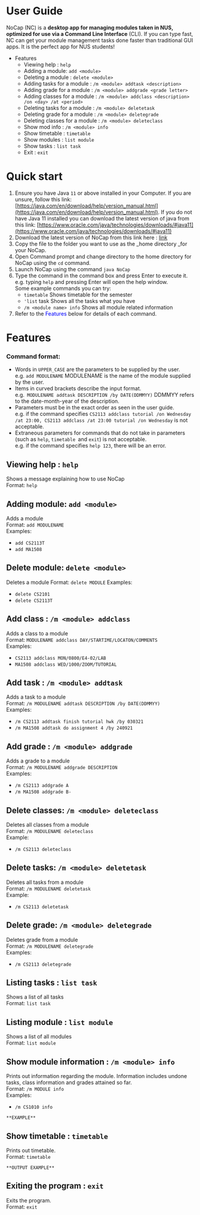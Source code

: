 # User Guide

NoCap (NC) is a **desktop app for managing modules taken in NUS, optimized for use via a Command Line Interface** (CLI). If you can type fast, NC can get your module management tasks done faster than traditional GUI apps. It is the perfect app for NUS students!

* Features
    * Viewing help : `help`
    * Adding a module: `add <module>`
    * Deleting a module : `delete <module>`
    * Adding tasks for a module : `/m <module> addtask <description>`
    * Adding grade for a module : `/m <module> addgrade <grade letter>`
    * Adding classes for a module : `/m <module> addclass <description> /on <day> /at <period>`
    * Deleting tasks for a module : `/m <module> deletetask`
    * Deleting grade for a module : `/m <module> deletegrade`
    * Deleting classes for a module : `/m <module> deleteclass `
    * Show mod info : `/m <module> info`
    * Show timetable : `timetable`
    * Show modules : `list module`
    * Show tasks : `list task`
    * Exit : `exit`

    

# Quick start

1. Ensure you have Java `11` or above installed in your Computer. If you are unsure, follow this link: [https://java.com/en/download/help/version_manual.html](https://java.com/en/download/help/version_manual.html). If you do not have Java 11 installed you can download the latest version of java from this link: [https://www.oracle.com/java/technologies/downloads/#java11](https://www.oracle.com/java/technologies/downloads/#java11)
2. Download the latest version of NoCap from this link here : <span style="text-decoration:underline;">link</span>
3. Copy the file to the folder you want to use as the _home directory _for your NoCap.
4. Open Command prompt and change directory to the home directory for NoCap using the `cd` command.
5. Launch NoCap using the command `java NoCap`
6. Type the command in the command box and press Enter to execute it. e.g. typing `help` and pressing Enter will open the help window. \
   Some example commands you can try:
    * `timetable` Shows timetable for the semester
    * `'list` task Shows all the tasks what you have
    * `/m <module name> info` Shows all module related information
7. Refer to the <span style="color:blue">Features</span> below for details of each command.


# Features

### **Command format:**

* Words in `UPPER_CASE` are the parameters to be supplied by the user. \
  e.g. `add MODULENAME` MODULENAME is the name of the module supplied by the user.
* Items in curved brackets describe the input format. \
  e.g.` MODULENAME addtask DESCRIPTION /by DATE(DDMMYY)` DDMMYY refers to the date-month-year of the description.
* Parameters must be in the exact order as seen in the user guide. \
  e.g. if the command specifies `CS2113 addclass tutorial /on Wednesday /at 23:00, CS2113 addclass /at 23:00 tutorial /on Wednesday` is not acceptable.
* Extraneous parameters for commands that do not take in parameters (such as `help`, `timetable `and `exit`) is not acceptable. \
  e.g. if the command specifies `help 123`, there will be an error.

## Viewing help : `help`
Shows a message explaining how to use NoCap  
Format: `help`

## Adding module: `add <module>`
Adds a module  
Format: `add MODULENAME`  
Examples:
* `add CS2113T`
* `add MA1508`

## Delete module: `delete <module>`
Deletes a module
Format: `delete MODULE`
Examples:
* `delete CS2101`
* `delete CS2113T`

## Add class : `/m <module> addclass`
Adds a class to a module  
Format: `MODULENAME addclass DAY/STARTIME/LOCATON/COMMENTS`  
Examples:
* `CS2113 addclass MON/0800/E4-02/LAB`
* `MA1508 addclass WED/1000/ZOOM/TUTORIAL`

## Add task : `/m <module> addtask `
Adds a task to a module  
Format: `/m MODULENAME addtask DESCRIPTION /by DATE(DDMMYY)`  
Examples:
* `/m CS2113 addtask finish tutorial hwk /by 030321`
* `/m MA1508 addtask do assignment 4 /by 240921`

## Add grade : `/m <module> addgrade `
Adds a grade to a module   
Format: `/m MODULENAME addgrade DESCRIPTION`  
Examples:
* `/m CS2113 addgrade A`
* `/m MA1508 addgrade B-`

## Delete classes: `/m <module> deleteclass`
Deletes all classes from a module  
Format: `/m MODULENAME deleteclass`  
Example:
* `/m CS2113 deleteclass`

## Delete tasks: `/m <module> deletetask`
Deletes all tasks from a module  
Format: `/m MODULENAME deletetask`  
Example:
* `/m CS2113 deletetask`

## Delete grade: `/m <module> deletegrade`
Deletes grade from a module   
Format: `/m MODULENAME deletegrade`  
Examples:
* `/m CS2113 deletegrade`

## Listing tasks : `list task`
Shows a list of all tasks   
Format: `list task`

## Listing module : `list module`
Shows a list of all modules   
Format: `list module`

## Show module information : `/m <module> info`
Prints out information regarding the module. Information includes undone tasks, class information and grades attained so far.   
Format: `/m MODULE info`  
Examples:
* `/m CS1010 info`
```
**EXAMPLE**
```

## Show timetable : `timetable`
Prints out timetable.   
Format: `timetable`
```
**OUTPUT EXAMPLE**
```

## Exiting the program : `exit`
Exits the program.   
Format: `exit`

